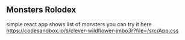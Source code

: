 ## Monsters Rolodex

simple react app shows list of monsters
you can try it here https://codesandbox.io/s/clever-wildflower-jmbo3r?file=/src/App.css
